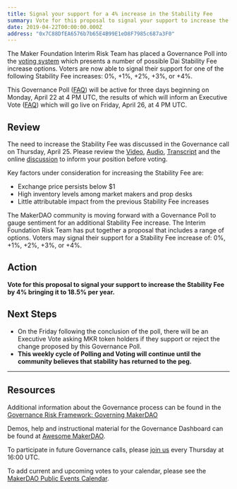 ```yaml
---
title: Signal your support for a 4% increase in the Stability Fee
summary: Vote for this proposal to signal your support to increase the Stability Fee by 4% bringing it to 18.5% per year
date: 2019-04-22T00:00:00.000Z
address: "0x7C88DfEA6576b7b65E4B99E1eD8F7985c687a3F0"
---
```

The Maker Foundation Interim Risk Team has placed a Governance Poll into the [voting system](https://vote.makerdao.com/polling) which presents a number of possible Dai Stability Fee increase options. Voters are now able to signal their support for one of the following Stability Fee increases: 0%, +1%, +2%, +3%, or +4%.

This Governance Poll ([FAQ](https://makerdao.com/en/faq/voting#what-is-governance-voting)) will be active for three days beginning on Monday, April 22 at 4 PM UTC, the results of which will inform an Executive Vote ([FAQ](https://makerdao.com/en/faq/voting#what-is-executive-voting)) which will go live on Friday, April 26, at 4 PM UTC.

## Review
The need to increase the Stability Fee was discussed in the Governance call on Thursday, April 25. Please review the [Video](https://www.youtube.com/playlist?list=PLLzkWCj8ywWNq5-90-Id6VPSsrk4OWVan), [Audio](https://soundcloud.com/makerdao/sets/governance-and-risk), [Transcript](https://github.com/makerdao/community/tree/master/governance/transcripts) and the online [discussion](https://www.reddit.com/r/mkrgov/) to inform your position before voting.

Key factors under consideration for increasing the Stability Fee are:

* Exchange price persists below $1
* High inventory levels among market makers and prop desks
* Little attributable impact from the previous Stability Fee increases

The MakerDAO community is moving forward with a Governance Poll to gauge sentiment for an additional Stability Fee increase. The Interim Foundation Risk Team has put together a proposal that includes a range of options. Voters may signal their support for a Stability Fee increase of: 0%, +1%, +2%, +3%, or +4%.

## Action
**Vote for this proposal to signal your support to increase the Stability Fee by 4% bringing it to 18.5% per year.**

## Next Steps
* On the Friday following the conclusion of the poll, there will be an Executive Vote asking MKR token holders if they support or reject the change proposed by this Governance Poll.
* **This weekly cycle of Polling and Voting will continue until the community believes that stability has returned to the peg.**

---

## Resources

Additional information about the Governance process can be found in the [Governance Risk Framework: Governing MakerDAO](https://medium.com/makerdao/makerdao-governance-risk-framework-part-3-7a4c620f4077)

Demos, help and instructional material for the Governance Dashboard can be found at [Awesome MakerDAO](https://github.com/makerdao/awesome-makerdao#voting).

To participate in future Governance calls, please [join us](https://www.reddit.com/r/MakerDAO/comments/8xvsiy/new_weekly_meetings_schedule/) every Thursday at 16:00 UTC.

To add current and upcoming votes to your calendar, please see the [MakerDAO Public Events Calendar](https://calendar.google.com/calendar/embed?src=makerdao.com_3efhm2ghipksegl009ktniomdk%40group.calendar.google.com&amp;ctz=America%2FLos_Angeles).
